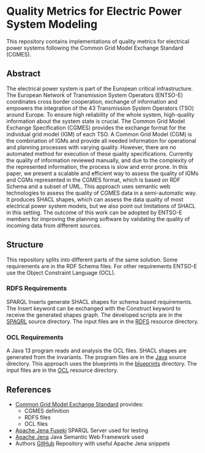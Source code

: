 # Quality Metrics for Electric Power System Modeling
This repository contains implementations of quality metrics for electrical power systems following the Common Grid Model Exchange Standard (CGMES).

## Abstract
The electrical power system is part of the European critical infrastructure.
The European Network of Transmission System Operators (ENTSO-E) coordinates cross border cooperation, exchange of information and empowers the integration of the 43 Transmission System Operators (TSO) around Europe. To ensure high reliability of the whole system, high-quality information about the system state is crucial.
The Common Grid Model Exchange Specification (CGMES) provides the exchange format for the individual grid model (IGM) of each TSO.
A Common Grid Model (CGM) is the combination of IGMs and provide all needed information for operational and planning processes with varying quality. However, there are no automated method for execution of these quality specifications. Currently the quality of information reviewed manually, and due to the complexity of the represented information, the process is slow and error prone.   In this paper, we present a scalable and efficient way to assess the quality of IGMs and CGMs represented in the CGMES format, which is based on RDF Schema and a subset of UML.
This approach uses semantic web technologies to assess the quality of CGMES data in a semi-automatic way.
It produces SHACL shapes, which can assess the data quality of most electrical power system models, but we also point out limitations of SHACL in this setting. The outcome of this work can be adopted by ENTSO-E members for improving the planning software by validating the quality of incoming data from different sources. 

## Structure
This repository splits into different parts of the same solution.
Some requirements are in the RDF Schema files.
For other requirements ENTSO-E use the Object Constraint Language (OCL).

### RDFS Requirements
SPARQL Inserts generate SHACL shapes for schema based requirements.
The Insert keyword can be exchanged with the Construct keyword to receive the generated shapes graph.
The developed scripts are in the [SPAQRL](src/main/sparql) source directory.
The input files are in the [RDFS](src/main/resources/rdfs) resource directory.

### OCL Requirements
A Java 13 program reads and analysis the OCL files.
SHACL shapes are generated from the invariants.
The program files are in the [Java](src/main/java) source directory.
This approach uses the blueprints in the [blueprints](src/main/resources/blueprints) directory.
The input files are in the [OCL](src/main/resources/ocl) resource directory.

## References
* [Common Grid Model Exchange Standard](https://www.entsoe.eu/digital/cim/cim-for-grid-models-exchange/) provides:
  * CGMES definition
  * RDFS files
  * OCL files
* [Apache Jena Fuseki](https://jena.apache.org/documentation/fuseki2/) SPARQL Server used for testing
* [Apache Jena](https://jena.apache.org/) Java Semantic Web Framework used
* Authors [GitHub](https://github.com/MBoegers/jena-examples) Repository with useful Apache Jena snippets

